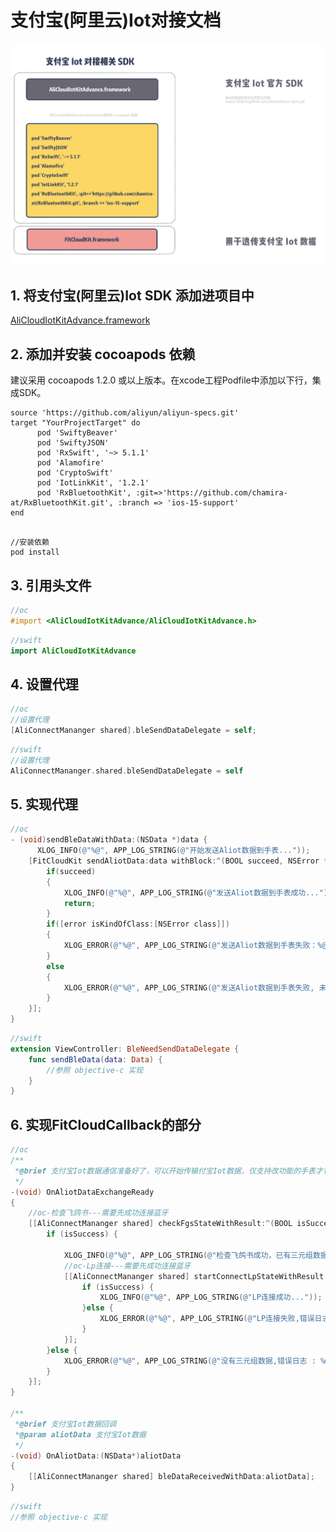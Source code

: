 # 支付宝(阿里云)Iot对接文档

![支付宝 Iot 对接相关 SDK](media/aliot.png)

## 1. 将支付宝(阿里云)Iot SDK 添加进项目中

[AliCloudIotKitAdvance.framework](AliCloudIotKitAdvance.framework)

## 2. 添加并安装 cocoapods 依赖

建议采用 cocoapods 1.2.0 或以上版本。在xcode工程Podfile中添加以下行，集成SDK。

```
source 'https://github.com/aliyun/aliyun-specs.git'
target "YourProjectTarget" do
      pod 'SwiftyBeaver'
      pod 'SwiftyJSON'
      pod 'RxSwift', '~> 5.1.1'
      pod 'Alamofire'
      pod 'CryptoSwift'
      pod 'IotLinkKit', '1.2.1'
      pod 'RxBluetoothKit', :git=>'https://github.com/chamira-at/RxBluetoothKit.git', :branch => 'ios-15-support'
end
        
```

```
//安装依赖
pod install
```

## 3. 引用头文件

```objective-c
//oc
#import <AliCloudIotKitAdvance/AliCloudIotKitAdvance.h>

```

```swift
//swift
import AliCloudIotKitAdvance
```

## 4. 设置代理

```objective-c
//oc
//设置代理
[AliConnectMananger shared].bleSendDataDelegate = self;

```

```swift
//swift
//设置代理
AliConnectMananger.shared.bleSendDataDelegate = self

```

## 5. 实现代理


```objective-c
//oc
- (void)sendBleDataWithData:(NSData *)data {
      XLOG_INFO(@"%@", APP_LOG_STRING(@"开始发送Aliot数据到手表..."));
    [FitCloudKit sendAliotData:data withBlock:^(BOOL succeed, NSError *error) {
        if(succeed)
        {
            XLOG_INFO(@"%@", APP_LOG_STRING(@"发送Aliot数据到手表成功..."));
            return;
        }
        if([error isKindOfClass:[NSError class]])
        {
            XLOG_ERROR(@"%@", APP_LOG_STRING(@"发送Aliot数据到手表失败：%@...", [error localizedDescription]));
        }
        else
        {
            XLOG_ERROR(@"%@", APP_LOG_STRING(@"发送Aliot数据到手表失败, 未知错误..."));
        }
    }];
}

```

```swift
//swift
extension ViewController: BleNeedSendDataDelegate {
    func sendBleData(data: Data) {
        //参照 objective-c 实现
    } 
}

```

## 6. 实现FitCloudCallback的部分

```objective-c
//oc
/**
 *@brief 支付宝Iot数据通信准备好了，可以开始传输付宝Iot数据，仅支持改功能的手表才有该回调
 */
-(void) OnAliotDataExchangeReady
{
    //oc-检查飞鸽书---需要先成功连接蓝牙
    [[AliConnectMananger shared] checkFgsStateWithResult:^(BOOL isSuccess, NSDictionary* data) {
        if (isSuccess) {
            
            XLOG_INFO(@"%@", APP_LOG_STRING(@"检查飞鸽书成功，已有三元组数据..."));
            //oc-Lp连接---需要先成功连接蓝牙
            [[AliConnectMananger shared] startConnectLpStateWithResult:^(BOOL isSuccess, NSDictionary* data) {
                if (isSuccess) {
                    XLOG_INFO(@"%@", APP_LOG_STRING(@"LP连接成功..."));
                }else {
                    XLOG_ERROR(@"%@", APP_LOG_STRING(@"LP连接失败,错误日志 : %@...", data[@"msg"]));
                }
            }];
        }else {
            XLOG_ERROR(@"%@", APP_LOG_STRING(@"没有三元组数据,错误日志 : %@...", data[@"msg"]));
        }
    }];
}

/**
 *@brief 支付宝Iot数据回调
 *@param aliotData 支付宝Iot数据
 */
-(void) OnAliotData:(NSData*)aliotData
{
    [[AliConnectMananger shared] bleDataReceivedWithData:aliotData];
}

```

```swift
//swift
//参照 objective-c 实现

```